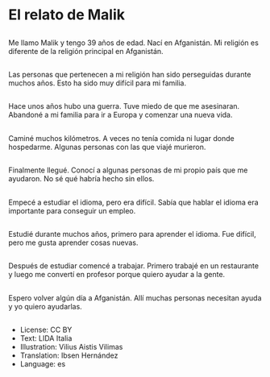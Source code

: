 # El relato de Malik

##
Me llamo Malik y tengo 39 años de edad. Nací en Afganistán. Mi religión es diferente de la religión principal en Afganistán.

##
Las personas que pertenecen a mi religión han sido perseguidas durante muchos años. Esto ha sido muy difícil para mi familia.

##
Hace unos años hubo una guerra. Tuve miedo de que me asesinaran. Abandoné a mi familia para ir a Europa y comenzar una nueva vida.

##
Caminé muchos kilómetros. A veces no tenía comida ni lugar donde hospedarme. Algunas personas con las que viajé murieron.

##
Finalmente llegué. Conocí a algunas personas de mi propio país que me ayudaron. No sé qué habría hecho sin ellos.

##
Empecé a estudiar el idioma, pero era difícil. Sabía que hablar el idioma era importante para conseguir un empleo.

##
Estudié durante muchos años, primero para aprender el idioma. Fue difícil, pero me gusta aprender cosas nuevas.

##
Después de estudiar comencé a trabajar. Primero trabajé en un restaurante y luego me convertí en profesor porque quiero ayudar a la gente.

##
Espero volver algún día a Afganistán. Allí muchas personas necesitan ayuda y yo quiero ayudarlas.

##
* License: CC BY
* Text: LIDA Italia
* Illustration: Vilius Aistis Vilimas
* Translation: Ibsen Hernández
* Language: es
